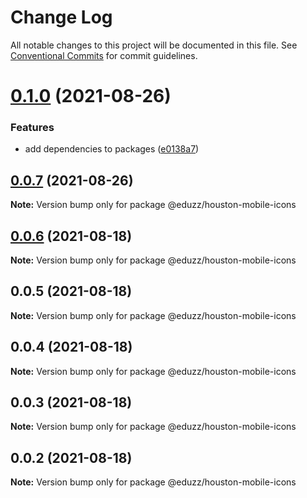 # Change Log

All notable changes to this project will be documented in this file.
See [Conventional Commits](https://conventionalcommits.org) for commit guidelines.

# [0.1.0](https://github.com/eduzz/houston-mobile/compare/@eduzz/houston-mobile-icons@0.0.7...@eduzz/houston-mobile-icons@0.1.0) (2021-08-26)


### Features

* add dependencies to packages ([e0138a7](https://github.com/eduzz/houston-mobile/commit/e0138a737c3fcc29653b5362116619076f94c054))





## [0.0.7](https://github.com/eduzz/houston-mobile/compare/@eduzz/houston-mobile-icons@0.0.5...@eduzz/houston-mobile-icons@0.0.7) (2021-08-26)

**Note:** Version bump only for package @eduzz/houston-mobile-icons





## [0.0.6](https://github.com/eduzz/houston-mobile/compare/@eduzz/houston-mobile-icons@0.0.5...@eduzz/houston-mobile-icons@0.0.6) (2021-08-18)

**Note:** Version bump only for package @eduzz/houston-mobile-icons





## 0.0.5 (2021-08-18)

**Note:** Version bump only for package @eduzz/houston-mobile-icons





## 0.0.4 (2021-08-18)

**Note:** Version bump only for package @eduzz/houston-mobile-icons





## 0.0.3 (2021-08-18)

**Note:** Version bump only for package @eduzz/houston-mobile-icons





## 0.0.2 (2021-08-18)

**Note:** Version bump only for package @eduzz/houston-mobile-icons
